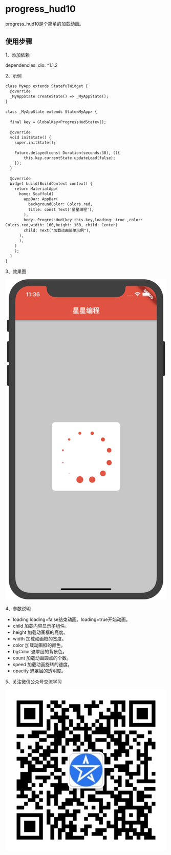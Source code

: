 # progress_hud10

progress_hud10是个简单的加载动画。

## 使用步骤

1、添加依赖

dependencies:
  dio: ^1.1.2  

2、示例

```
class MyApp extends StatefulWidget {
  @override
  _MyAppState createState() => _MyAppState();
}

class _MyAppState extends State<MyApp> {

  final key = GlobalKey<ProgressHudState>();

  @override
  void initState() {
    super.initState();
    
    Future.delayed(const Duration(seconds:30), (){
        this.key.currentState.updateLoad(false);
    });
  }

  @override
  Widget build(BuildContext context) {
    return MaterialApp(
      home: Scaffold(
        appBar: AppBar(
          backgroundColor: Colors.red,
          title: const Text('星星编程'),
        ),
        body: ProgressHud(key:this.key,loading: true ,color: Colors.red,width: 160,height: 160, child: Center(
        child: Text("加载动画简单示例"),
      ),
      ),
    )
    );
  }
}
```

3、效果图

  ![ProgressHud.png](https://github.com/1334051004/ProgressHud/raw/master/example/ProgressHud.png)

4、参数说明

* loading  loading=false结束动画。loading=true开始动画。
* child  加载内容显示子组件。
* height 加载动画框的高度。
* width  加载动画框的宽度。
* color  加载动画框的颜色。
* bgColor  遮罩层的背景色。
* count  加载动画圆点的个数。
* speed  加载动画旋转的速度。
* opacity  遮罩层的透明度。

5、关注微信公众号交流学习

 ![关注公众号.jpg](https://github.com/1334051004/ProgressHud/raw/master/example/关注公众号.jpg)
